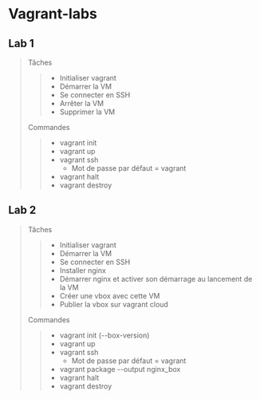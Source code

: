 # Vagrant-labs
## Lab 1
> Tâches
>
>> - Initialiser vagrant
>> - Démarrer la VM
>> - Se connecter en SSH
>> - Arrêter la VM
>> - Supprimer la VM
>
>Commandes 
>
>> - vagrant init
>> - vagrant up
>> - vagrant ssh
>>      - Mot de passe par défaut = vagrant
>> - vagrant halt
>> - vagrant destroy

## Lab 2
> Tâches
>
>> - Initialiser vagrant
>> - Démarrer la VM
>> - Se connecter en SSH
>> - Installer nginx
>> - Démarrer nginx et activer son démarrage au lancement de la VM
>> - Créer une vbox avec cette VM
>> - Publier la vbox sur vagrant cloud
>
>Commandes 
>
>> - vagrant init (--box-version)
>> - vagrant up
>> - vagrant ssh
>>      - Mot de passe par défaut = vagrant
>>  - vagrant package --output nginx_box
>> - vagrant halt
>> - vagrant destroy